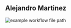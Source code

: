 ## Alejandro Martinez
![example workflow file path](https://github.com/alexMtzRivero/OOP_homeworks/workflows/.github/workflows/gradle-publish.yml/badge.svg)
    
